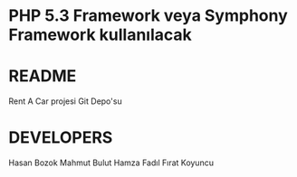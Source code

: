 PHP 5.3 Framework veya Symphony Framework kullanılacak
=======================================================

README
==========

Rent A Car projesi Git Depo'su

DEVELOPERS
==========
Hasan Bozok
Mahmut Bulut
Hamza Fadıl
Fırat Koyuncu
